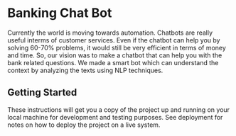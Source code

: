 # Banking Chat Bot
Currently the world is moving towards automation. Chatbots are really useful interms of customer services. Even if the chatbot can help you by solving 60-70% problems, it would still be very efficient in terms of money and time. So, our vision was to make a chatbot that can help you with the bank related questions. We made a smart bot which can understand the context by analyzing the texts using NLP techniques.

## Getting Started

These instructions will get you a copy of the project up and running on your local machine for development and testing purposes. See deployment for notes on how to deploy the project on a live system.

